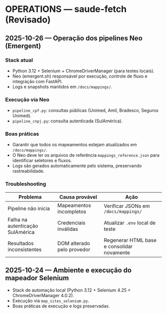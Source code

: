 # OPERATIONS — saude-fetch (Revisado)

## 2025-10-26 — Operação dos pipelines Neo (Emergent)
### Stack atual
- Python 3.12 + Selenium + ChromeDriverManager (para testes locais).
- Neo (emergent.sh) responsável por execução, controle de fluxo e integração com FastAPI.
- Logs e snapshots mantidos em `/docs/mappings/`.

### Execução via Neo
- `pipeline_cpf.py`: consultas públicas (Unimed, Amil, Bradesco, Seguros Unimed).
- `pipeline_cnpj.py`: consulta autenticada (SulAmérica).

### Boas práticas
- Garantir que todos os mapeamentos estejam atualizados em `/docs/mappings/`.
- O Neo deve ler os arquivos de referência `mappings_reference.json` para identificar seletores e fluxos.
- Logs são gerados automaticamente pelo sistema, preservando rastreabilidade.

### Troubleshooting
| Problema | Causa provável | Ação |
|-----------|----------------|------|
| Pipeline não inicia | Mapeamentos incompletos | Verificar JSONs em `/docs/mappings/` |
| Falha na autenticação SulAmérica | Credenciais inválidas | Atualizar `.env` local de teste |
| Resultados inconsistentes | DOM alterado pelo provedor | Regenerar HTML base e consolidar novamente |

## 2025-10-24 — Ambiente e execução do mapeador Selenium
- Stack de automação local (Python 3.12 + Selenium 4.25 + ChromeDriverManager 4.0.2).
- Execução via `map_sites_selenium.py`.
- Boas práticas de execução e logs preservadas.